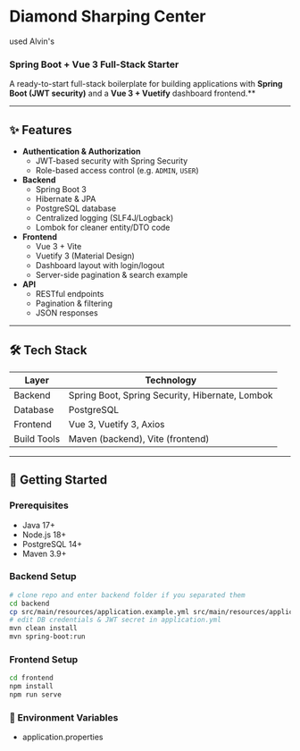 # Diamond Sharping Center
used Alvin's
### Spring Boot + Vue 3 Full-Stack Starter

A ready-to-start full-stack boilerplate for building applications with **Spring Boot (JWT security)** and a **Vue 3 + Vuetify** dashboard frontend.**

---

## ✨ Features
- **Authentication & Authorization**
    - JWT-based security with Spring Security
    - Role-based access control (e.g. `ADMIN`, `USER`)
- **Backend**
    - Spring Boot 3
    - Hibernate & JPA
    - PostgreSQL database
    - Centralized logging (SLF4J/Logback)
    - Lombok for cleaner entity/DTO code
- **Frontend**
    - Vue 3 + Vite
    - Vuetify 3 (Material Design)
    - Dashboard layout with login/logout
    - Server-side pagination & search example
- **API**
    - RESTful endpoints
    - Pagination & filtering
    - JSON responses

---

## 🛠 Tech Stack
| Layer        | Technology                  |
|--------------|-----------------------------|
| Backend      | Spring Boot, Spring Security, Hibernate, Lombok |
| Database     | PostgreSQL                  |
| Frontend     | Vue 3, Vuetify 3, Axios     |
| Build Tools  | Maven (backend), Vite (frontend) |

---

## 🚀 Getting Started

### Prerequisites
- Java 17+
- Node.js 18+
- PostgreSQL 14+
- Maven 3.9+

### Backend Setup
```bash
# clone repo and enter backend folder if you separated them
cd backend
cp src/main/resources/application.example.yml src/main/resources/application.yml
# edit DB credentials & JWT secret in application.yml
mvn clean install
mvn spring-boot:run
```
### Frontend Setup
```bash
cd frontend
npm install
npm run serve
```

### 🔑 Environment Variables
- application.properties
